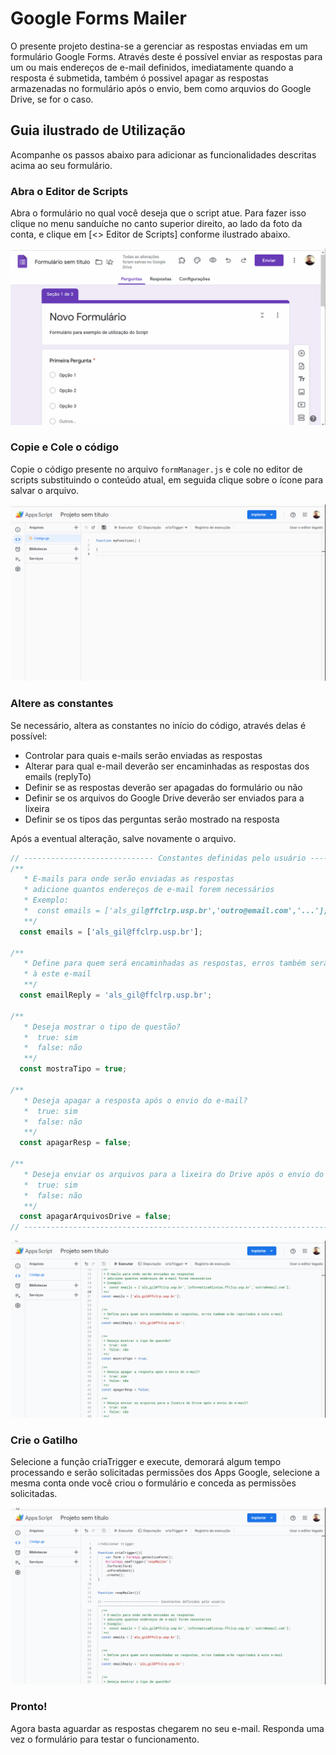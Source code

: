 # Google Forms Mailer

O presente projeto destina-se a gerenciar as respostas enviadas em um formulário Google Forms.
Através deste é possível enviar as respostas para um ou mais endereços de e-mail definidos, imediatamente quando a resposta é submetida, também ó possivel apagar as respostas armazenadas no formulário após o envio, bem como arquvios do Google Drive, se for o caso.

## Guia ilustrado de Utilização

Acompanhe os passos abaixo para adicionar as funcionalidades descritas acima ao seu formulário.

### Abra o Editor de Scripts 

Abra o formulário no qual você deseja que o script atue. Para fazer isso clique no menu sanduíche no canto superior direito, ao lado da foto da conta, e clique em [<> Editor de Scripts] conforme ilustrado abaixo.


![Abrindo o Editor de scripts](img/abrindoAppScripts.gif)

### Copie e Cole o código

Copie o código presente no arquivo `formManager.js` e cole no editor de scripts substituindo o conteúdo atual, em seguida clique sobre o ícone para salvar o arquivo.


![Copiando Codigo](img/copiandoCodigo.gif)

### Altere as constantes

Se necessário, altera as constantes no início do código, através delas é possível:
* Controlar para quais e-mails serão enviadas as respostas
* Alterar para qual e-mail deverão ser encaminhadas as respostas dos emails (replyTo)
* Definir se as respostas deverão ser apagadas do formulário ou não
* Definir se os arquivos do Google Drive deverão ser enviados para a lixeira
* Definir se os tipos das perguntas serão mostrado na resposta

Após a eventual alteração, salve novamente o arquivo.

```javascript
// ----------------------------- Constantes definidas pelo usuário --------------------------
/** 
   * E-mails para onde serão enviadas as respostas
   * adicione quantos endereços de e-mail forem necessários
   * Exemplo:
   *  const emails = ['als_gil@ffclrp.usp.br','outro@email.com','...'];
   **/
  const emails = ['als_gil@ffclrp.usp.br'];

/** 
   * Define para quem será encaminhadas as respostas, erros também serão reportados 
   * à este e-mail
   **/
  const emailReply = 'als_gil@ffclrp.usp.br';

/** 
   * Deseja mostrar o tipo de questão?
   *  true: sim
   *  false: não
   **/
  const mostraTipo = true;

/** 
   * Deseja apagar a resposta após o envio do e-mail?
   *  true: sim
   *  false: não
   **/
  const apagarResp = false;

/** 
   * Deseja enviar os arquivos para a lixeira do Drive após o envio do e-mail?
   *  true: sim
   *  false: não
   **/
  const apagarArquivosDrive = false;
// -------------------------------------------------------------------------------------------

```

![Alterando Constantes](img/alterandoConstantes.gif)

### Crie o Gatilho

Selecione a função criaTrigger e execute, demorará algum tempo processando e serão solicitadas permissões dos Apps Google, selecione a mesma conta onde você criou o formulário e conceda as permissões solicitadas.

![Cria Trigger](img/criaTrigger2.gif)

### Pronto!

Agora basta aguardar as respostas chegarem no seu e-mail. Responda uma vez o formulário para testar o funcionamento.



